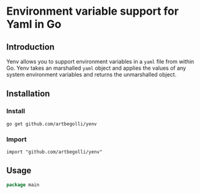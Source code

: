 # Environment variable support for Yaml in Go


## Introduction

Yenv allows you to support environment variables in a `yaml` file from within Go. Yenv takes an marshalled `yaml` object 
and applies the values of any system environment variables and returns the unmarshalled object.
 
## Installation

### Install
```shell script
go get github.com/artbegolli/yenv
``` 
 
### Import
```shell script
import "github.com/artbegolli/yenv"
``` 
 
 
## Usage

```go
package main


```
